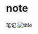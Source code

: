 # note
笔记
![title](https://raw.githubusercontent.com/pallcard/noteImg/master/noteImg/noteImg/2020/03/07/%E5%BE%AE%E4%BF%A1%E5%9B%BE%E7%89%87_20200301132033-1583593967863.jpg)